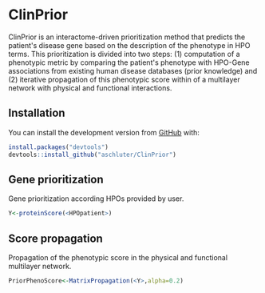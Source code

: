 

# ClinPrior

ClinPrior is an interactome-driven prioritization method that predicts the patient's disease gene based on the description of the phenotype in HPO terms. This prioritization is divided into two steps: (1) computation of a phenotypic metric by comparing the patient's phenotype with HPO-Gene associations from existing human disease databases (prior knowledge) and (2) iterative propagation of this phenotypic score within of a multilayer network with physical and functional interactions.

## Installation

You can install the development version from
[GitHub](https://github.com/) with:

``` r
install.packages("devtools")
devtools::install_github("aschluter/ClinPrior")
```


## Gene prioritization

Gene prioritization according HPOs provided by user. 

``` r
Y<-proteinScore(<HPOpatient>)
```


## Score propagation

Propagation of the phenotypic score in the physical and functional multilayer network. 

``` r
PriorPhenoScore<-MatrixPropagation(<Y>,alpha=0.2)
```


